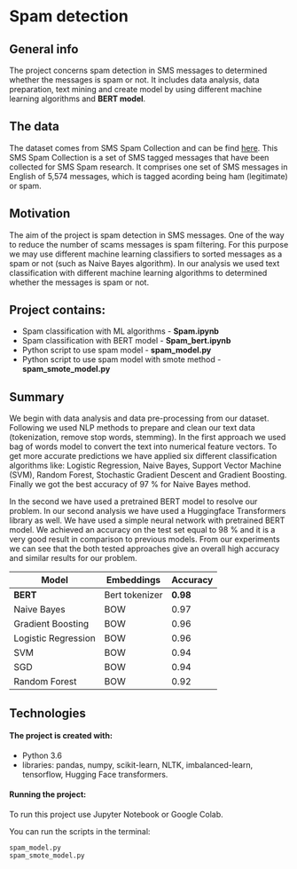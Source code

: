 # Spam detection

## General info

The project concerns spam detection in SMS messages to  determined whether the messages is spam or not. It includes data analysis, data preparation, text mining and create model by using different machine learning algorithms and **BERT model**. 

## The data
The dataset comes from SMS Spam Collection and can be find [here](https://www.kaggle.com/uciml/sms-spam-collection-dataset). This SMS Spam Collection is a set of SMS tagged messages that have been collected for SMS Spam research. It comprises one set of SMS messages in English of 5,574 messages, which is tagged acording being ham (legitimate) or spam.

## Motivation
The aim of the project is spam detection in SMS messages. One of the way to reduce the number of scams messages is spam filtering. For this purpose we may use different machine learning classifiers to sorted messages as a spam or not (such as Naive Bayes algorithm). In our analysis we used text classification with different machine learning algorithms to determined whether the messages is spam or not.  

## Project contains:
- Spam classification with ML algorithms - **Spam.ipynb**
- Spam classification with BERT model - **Spam_bert.ipynb**
- Python script to use spam model - **spam_model.py**
- Python script to use spam model with smote method - **spam_smote_model.py**

## Summary
We begin with data analysis and data pre-processing from our dataset. Following we used NLP methods to prepare and clean our text data (tokenization, remove stop words, stemming). In the first approach we used bag of words model to convert the text into numerical feature vectors. To get more accurate predictions we have applied six different classification algorithms like: Logistic Regression, Naive Bayes, Support Vector Machine (SVM), Random Forest, Stochastic Gradient Descent and Gradient Boosting. Finally we got the best accuracy of 97 % for Naive Bayes method. 

In the second we have used a pretrained BERT model to resolve our problem. In our second analysis we have used a Huggingface Transformers library as well. We have used a simple neural network with pretrained BERT model. We achieved an accuracy on the test set equal to 98 % and it is a very good result in comparison to previous models. 
From our experiments we can see that the both tested approaches give an overall high accuracy and similar results for our problem.

Model | Embeddings | Accuracy
------------ | ------------- | ------------- 
**BERT** | Bert tokenizer | **0.98**
Naive Bayes| BOW | 0.97
Gradient Boosting| BOW | 0.96
Logistic Regression | BOW | 0.96
SVM | BOW  | 0.94
SGD |BOW  | 0.94
Random Forest | BOW | 0.92

## Technologies
#### The project is created with:

- Python 3.6
- libraries: pandas, numpy, scikit-learn, NLTK, imbalanced-learn, tensorflow, Hugging Face transformers.

#### Running the project:

To run this project use Jupyter Notebook or Google Colab.

You can run the scripts in the terminal:

    spam_model.py
    spam_smote_model.py

